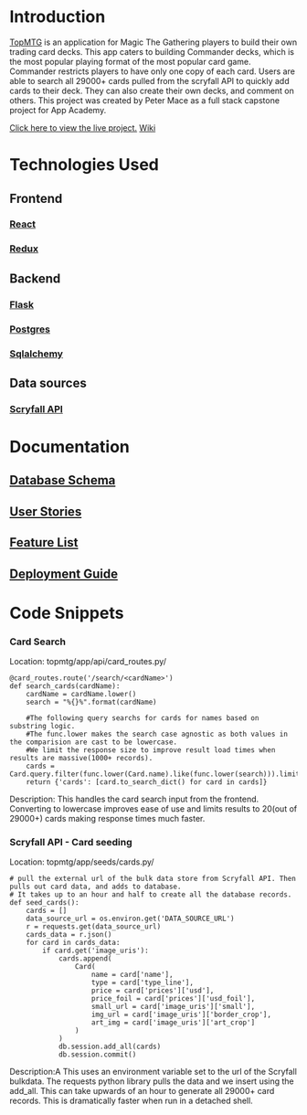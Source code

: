 # Introduction

[TopMTG](https://topmtg.herokuapp.com/) is an application for Magic The Gathering players to build their own trading card decks. This app caters to building Commander decks, which is the most popular playing format of the most popular card game. Commander restricts players to have only one copy of each card. Users are able to search all 29000+ cards pulled from the scryfall API to quickly add cards to their deck. They can also create their own decks, and comment on others. This project was created by Peter Mace as a full stack capstone project for App Academy.

[Click here to view the live project.](https://topmtg.herokuapp.com/)
[Wiki](https://github.com/PeterMace/topmtg/wiki)

#  Technologies Used
## Frontend
### [React](https://reactjs.org/docs/react-api.html)
### [Redux](https://redux.js.org/api/api-reference)
## Backend
### [Flask](https://flask.palletsprojects.com/en/2.0.x/)
### [Postgres](https://www.postgresql.org/docs/)
### [Sqlalchemy](https://flask-sqlalchemy.palletsprojects.com/en/2.x/)
## Data sources
### [Scryfall API](https://scryfall.com/docs/api) 


# Documentation
## [Database Schema](https://github.com/PeterMace/topmtg/wiki/Database-Schema)
## [User Stories](https://github.com/PeterMace/topmtg/wiki/User-Stories)
## [Feature List](https://github.com/PeterMace/topmtg/wiki/Features0)
## [Deployment Guide](https://github.com/PeterMace/topmtg/wiki/Deployment-Guide)

# Code Snippets

### Card Search
Location: topmtg/app/api/card_routes.py/
```
@card_routes.route('/search/<cardName>')
def search_cards(cardName):
    cardName = cardName.lower()
    search = "%{}%".format(cardName)

    #The following query searchs for cards for names based on substring logic. 
    #The func.lower makes the search case agnostic as both values in the comparision are cast to be lowercase. 
    #We limit the response size to improve result load times when results are massive(1000+ records).
    cards = Card.query.filter(func.lower(Card.name).like(func.lower(search))).limit(20).all()
    return {'cards': [card.to_search_dict() for card in cards]}   

```
Description:
This handles the card search input from the frontend. Converting to lowercase improves ease of use and limits results to 20(out of 29000+) cards making response times much faster.

### Scryfall API - Card seeding
Location: topmtg/app/seeds/cards.py/
```
# pull the external url of the bulk data store from Scryfall API. Then pulls out card data, and adds to database.
# It takes up to an hour and half to create all the database records. 
def seed_cards():
    cards = []
    data_source_url = os.environ.get('DATA_SOURCE_URL')
    r = requests.get(data_source_url)
    cards_data = r.json()
    for card in cards_data:
        if card.get('image_uris'):
            cards.append(
                Card(
                    name = card['name'],
                    type = card['type_line'],
                    price = card['prices']['usd'],
                    price_foil = card['prices']['usd_foil'],
                    small_url = card['image_uris']['small'],
                    img_url = card['image_uris']['border_crop'],
                    art_img = card['image_uris']['art_crop']
                )
            )
            db.session.add_all(cards)
            db.session.commit()
```

Description:A
This uses an environment variable set to the url of the Scryfall bulkdata. The requests python library pulls the data and we insert using the add_all. This can take upwards of an hour to generate all 29000+ card records. This is dramatically faster when run in a detached shell.  
  
